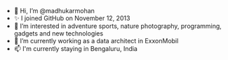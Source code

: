 - 👋 Hi, I’m @madhukarmohan
- ✨ I joined GitHub on November 12, 2013
- 👀 I’m interested in adventure sports, nature photography, programming, gadgets and new technologies
- 🌱 I’m currently working as a data architect in ExxonMobil
- 📫 I'm currently staying in Bengaluru, India

<!---
madhukarmohan/madhukarmohan is a ✨ special ✨ repository because its `README.md` (this file) appears on your GitHub profile.
You can click the Preview link to take a look at your changes.
--->
